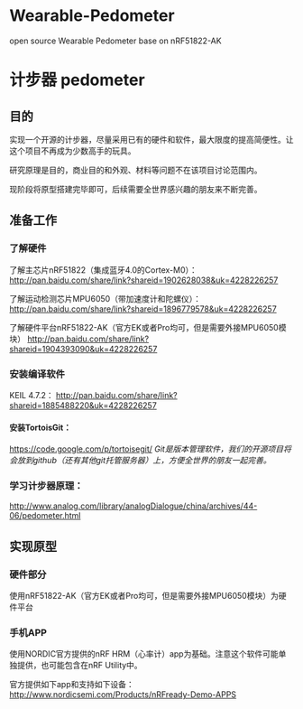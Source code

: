 Wearable-Pedometer
==================

open source Wearable Pedometer base on nRF51822-AK

# 计步器 pedometer
## 目的
实现一个开源的计步器，尽量采用已有的硬件和软件，最大限度的提高简便性。让这个项目不再成为少数高手的玩具。

研究原理是目的，商业目的和外观、材料等问题不在该项目讨论范围内。

现阶段将原型搭建完毕即可，后续需要全世界感兴趣的朋友来不断完善。

## 准备工作

### 了解硬件
了解主芯片nRF51822（集成蓝牙4.0的Cortex-M0）：
http://pan.baidu.com/share/link?shareid=1902628038&uk=4228226257

了解运动检测芯片MPU6050（带加速度计和陀螺仪）：
http://pan.baidu.com/share/link?shareid=1896779578&uk=4228226257

了解硬件平台nRF51822-AK（官方EK或者Pro均可，但是需要外接MPU6050模块）
http://pan.baidu.com/share/link?shareid=1904393090&uk=4228226257

### 安装编译软件
KEIL 4.7.2：
http://pan.baidu.com/share/link?shareid=1885488220&uk=4228226257

#### 安装TortoisGit：
https://code.google.com/p/tortoisegit/
*Git是版本管理软件，我们的开源项目将会放到github（还有其他git托管服务器）上，方便全世界的朋友一起完善。*

### 学习计步器原理：
http://www.analog.com/library/analogDialogue/china/archives/44-06/pedometer.html


## 实现原型

### 硬件部分
使用nRF51822-AK（官方EK或者Pro均可，但是需要外接MPU6050模块）为硬件平台

### 手机APP
使用NORDIC官方提供的nRF HRM（心率计）app为基础。注意这个软件可能单独提供，也可能包含在nRF Utility中。

官方提供如下app和支持如下设备：
http://www.nordicsemi.com/Products/nRFready-Demo-APPS



